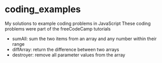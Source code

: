 # coding_examples
My solutions to example coding problems in JavaScript
These coding problems were part of the freeCodeCamp tutorials

* sumAll: sum the two items from an array and any number within their range
* diffArray: return the difference between two arrays
* destroyer: remove all parameter values from the array
